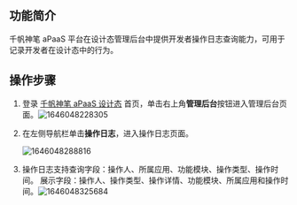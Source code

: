 ## 功能简介

千帆神笔 aPaaS 平台在设计态管理后台中提供开发者操作日志查询能力，可用于记录开发者在设计态中的行为。

## 操作步骤

1. 登录 [千帆神笔 aPaaS 设计态](https://apaas.cloud.tencent.com/) 首页，单击右上角**管理后台**按钮进入管理后台页面。![1646048228305](https://qcloudimg.tencent-cloud.cn/raw/0585ce3599d57c6a7d5e64018d68b780.png)

2. 在左侧导航栏单击**操作日志**，进入操作日志页面。

   ![1646048288816](https://qcloudimg.tencent-cloud.cn/raw/4907d28393d280959197cec51101c427.png)

3. 操作日志支持查询字段：操作人、所属应用、功能模块、操作类型、操作时间。 展示字段：操作人、操作类型、操作详情、功能模块、所属应用和操作时间。![1646048325684](https://qcloudimg.tencent-cloud.cn/raw/8fcc22c4256eb0f9d83674509f4653b6.png)
